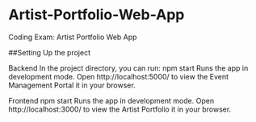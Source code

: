 # Artist-Portfolio-Web-App
Coding Exam: Artist Portfolio Web App


##Setting Up the project

Backend 
In the project directory, you can run:
npm start
Runs the app in development mode.
Open http://localhost:5000/ to view the Event Management Portal it in your browser.

Frontend
npm start
Runs the app in development mode.
Open http://localhost:3000/ to view the Artist Portfolio it in your browser.

